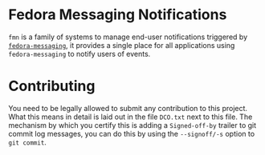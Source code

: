 # Fedora Messaging Notifications

`fmn` is a family of systems to manage end-user notifications triggered by
[`fedora-messaging`](https://fedora-messaging.readthedocs.io), it provides a single place for all
applications using `fedora-messaging` to notify users of events.

# Contributing

You need to be legally allowed to submit any contribution to this project. What this means in detail
is laid out in the file `DCO.txt` next to this file. The mechanism by which you certify this is
adding a `Signed-off-by` trailer to git commit log messages, you can do this by using the
`--signoff/-s` option to `git commit`.
